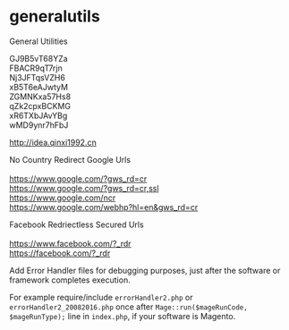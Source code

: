 # generalutils
General Utilities

GJ9B5vT68YZa<br/>
FBACR9qT7rjn<br/>
Nj3JFTqsVZH6<br/>
xB5T6eAJwtyM<br/>
ZGMNKxa57Hs8<br/>
qZk2cpxBCKMG<br/>
xR6TXbJAvYBg<br/>
wMD9ynr7hFbJ<br/>

http://idea.qinxi1992.cn

No Country Redirect Google Urls<br/><br/>
https://www.google.com/?gws_rd=cr<br/>
https://www.google.com/?gws_rd=cr,ssl<br/>
https://www.google.com/ncr<br/>
https://www.google.com/webhp?hl=en&gws_rd=cr<br/>

Facebook Redriectless Secured Urls<br/><br/>
https://www.facebook.com/?_rdr<br/>
https://facebook.com/?_rdr<br/>

Add Error Handler files for debugging purposes, just after the software or framework completes execution.

For example require/include `errorHandler2.php` or `errorHandler2_20082016.php` once after `Mage::run($mageRunCode, $mageRunType);` line in `index.php`,
if your software is Magento.
